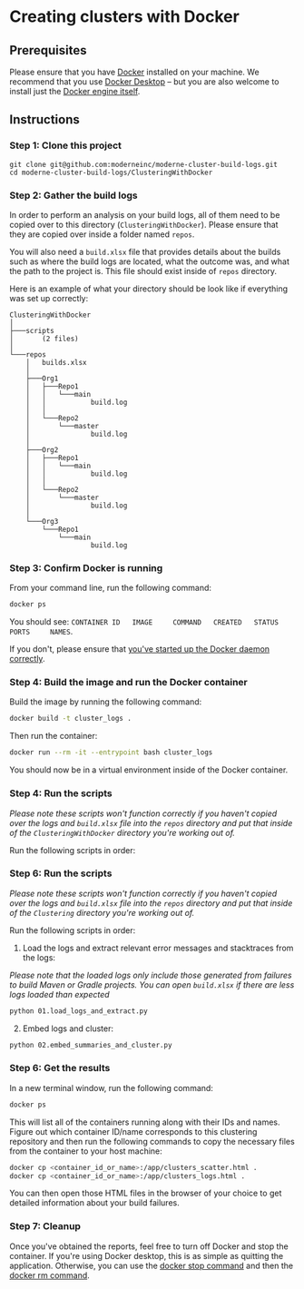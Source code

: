 # Creating clusters with Docker

## Prerequisites

Please ensure that you have [Docker](https://docs.docker.com/) installed on your machine. We recommend that you use [Docker Desktop](https://docs.docker.com/get-docker/) – but you are also welcome to install just the [Docker engine itself](https://docs.docker.com/engine/install/).

## Instructions

### Step 1: Clone this project

```shell
git clone git@github.com:moderneinc/moderne-cluster-build-logs.git
cd moderne-cluster-build-logs/ClusteringWithDocker
```

### Step 2: Gather the build logs

In order to perform an analysis on your build logs, all of them need to be copied over to this directory (`ClusteringWithDocker`). Please ensure that they are copied over inside a folder named `repos`. 

You will also need a `build.xlsx` file that provides details about the builds such as where the build logs are located, what the outcome was, and what the path to the project is. This file should exist inside of `repos` directory.

Here is an example of what your directory should be look like if everything was set up correctly:

```
ClusteringWithDocker
│
├───scripts
│       (2 files)
│
└───repos
    │   builds.xlsx
    │
    ├───Org1
    │   ├───Repo1
    │   │   └───main
    │   │           build.log
    │   │
    │   └───Repo2
    │       └───master
    │               build.log
    │
    ├───Org2
    │   ├───Repo1
    │   │   └───main
    │   │           build.log
    │   │
    │   └───Repo2
    │       └───master
    │               build.log
    │
    └───Org3
        └───Repo1
            └───main
                    build.log
```

### Step 3: Confirm Docker is running

From your command line, run the following command:

```bash
docker ps
```

You should see: `CONTAINER ID   IMAGE     COMMAND   CREATED   STATUS    PORTS     NAMES`. 

If you don't, please ensure that [you've started up the Docker daemon correctly](https://docs.docker.com/config/daemon/start/).

### Step 4: Build the image and run the Docker container

Build the image by running the following command:

```bash
docker build -t cluster_logs .
```

Then run the container:

```bash
docker run --rm -it --entrypoint bash cluster_logs
```

You should now be in a virtual environment inside of the Docker container.

### Step 4: Run the scripts

_Please note these scripts won't function correctly if you haven't copied over the logs and `build.xlsx` file into the `repos` directory and put that inside of the `ClusteringWithDocker` directory you're working out of._

Run the following scripts in order:

### Step 6: Run the scripts

_Please note these scripts won't function correctly if you haven't copied over the logs and `build.xlsx` file into the `repos` directory and put that inside of the `Clustering` directory you're working out of._

Run the following scripts in order:

1. Load the logs and extract relevant error messages and stacktraces from the logs:

_Please note that the loaded logs only include those generated from failures to build Maven or Gradle projects. You can open `build.xlsx` if there are less logs loaded than expected_

```bash
python 01.load_logs_and_extract.py
```

2. Embed logs and cluster:

```bash
python 02.embed_summaries_and_cluster.py
```

### Step 6: Get the results

In a new terminal window, run the following command:

```bash
docker ps
```

This will list all of the containers running along with their IDs and names. Figure out which container ID/name corresponds to this clustering repository and then run the following commands to copy the necessary files from the container to your host machine:

```bash
docker cp <container_id_or_name>:/app/clusters_scatter.html .
docker cp <container_id_or_name>:/app/clusters_logs.html .
```

You can then open those HTML files in the browser of your choice to get detailed information about your build failures.

### Step 7: Cleanup

Once you've obtained the reports, feel free to turn off Docker and stop the container. If you're using Docker desktop, this is as simple as quitting the application. Otherwise, you can use the [docker stop command](https://docs.docker.com/reference/cli/docker/container/stop/) and then the [docker rm command](https://docs.docker.com/reference/cli/docker/container/rm/).